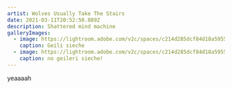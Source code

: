 ```yaml
---
artist: Wolves Usually Take The Stairs
date: 2021-03-11T20:52:50.889Z
description: Shattered mind machine
galleryImages:
  - image: https://lightroom.adobe.com/v2c/spaces/c214d285dcf84d18a59552b62568edb6/assets/70beda423df780d3af6fece87ab81b9c/revisions/5e9154c2af6c4f9b9cee5afce1f70fd0/renditions/76f5ff09f6b09ada736ee0894650de52
    caption: Geili sieche
  - image: https://lightroom.adobe.com/v2c/spaces/c214d285dcf84d18a59552b62568edb6/assets/9744573cd667b2a26e6b700d46c86df0/revisions/5a467666bdaa4a3cac946dfe8a76153a/renditions/fdcaa057f72fd5f57916bc7129514ac9
    caption: no geileri sieche!
---
```

yeaaaah